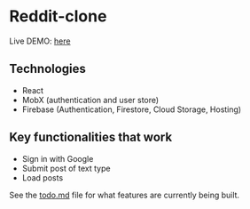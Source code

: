# Reddit-clone

Live DEMO: [here](https://reddot-b1116.web.app/)

## Technologies

- React
- MobX (authentication and user store)
- Firebase (Authentication, Firestore, Cloud Storage, Hosting)

## Key functionalities that work

- Sign in with Google
- Submit post of text type
- Load posts

See the [todo.md](todo.md) file for what features are currently being built.
